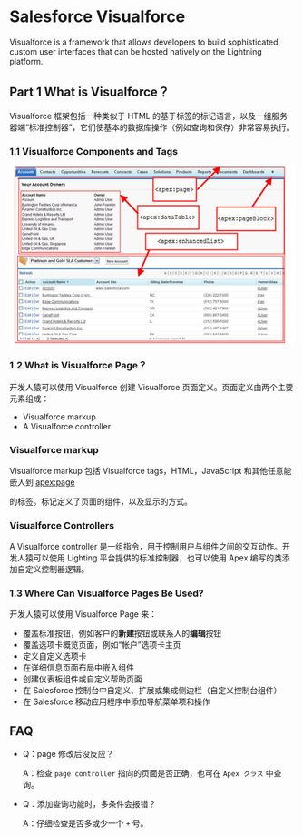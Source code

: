 # Salesforce Visualforce


Visualforce is a framework that allows developers to build sophisticated, custom user interfaces that can be hosted natively on the Lightning platform. 

<!--more-->

## Part 1 What is Visualforce？

Visualforce 框架包括一种类似于 HTML 的基于标签的标记语言，以及一组服务器端“标准控制器”，它们使基本的数据库操作（例如查询和保存）非常容易执行。

### 1.1 Visualforce  Components and Tags

![visualforce_components](https://raw.githubusercontent.com/goatup/blog-images/main/salesforce%20visualforce/20210716180341.png)

### 1.2 What is Visualforce Page？

开发人猿可以使用 Visualforce 创建 Visualforce 页面定义。页面定义由两个主要元素组成：

- Visualforce markup
- A Visualforce controller

### Visualforce markup

Visualforce markup 包括 Visualforce tags，HTML，JavaScript 和其他任意能嵌入到 <apex:page>

的标签。标记定义了页面的组件，以及显示的方式。

### Visualforce Controllers

A Visualforce controller 是一组指令，用于控制用户与组件之间的交互动作。开发人猿可以使用 Lighting 平台提供的标准控制器，也可以使用 Apex 编写的类添加自定义控制器逻辑。

### 1.3 Where Can Visualforce Pages Be Used?

开发人猿可以使用 Visualforce Page 来：

- 覆盖标准按钮，例如客户的**新建**按钮或联系人的**编辑**按钮
- 覆盖选项卡概览页面，例如“帐户”选项卡主页
- 定义自定义选项卡
- 在详细信息页面布局中嵌入组件
- 创建仪表板组件或自定义帮助页面
- 在 Salesforce 控制台中自定义、扩展或集成侧边栏（自定义控制台组件）
- 在 Salesforce 移动应用程序中添加导航菜单项和操作

## FAQ

- Q：page 修改后没反应？

  A：检查 `page controller` 指向的页面是否正确，也可在 `Apex クラス` 中查询。

- Q：添加查询功能时，多条件会报错？

  A：仔细检查是否多或少一个 `+` 号。

